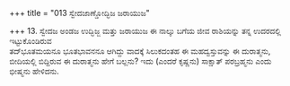 +++
title = "013 ಸ್ವೇದಜಾಣ್ಡೋದ್ಭಿಜ ಜರಾಯುಜ"

+++
13. ಸ್ವೇದಜ ಅಂಡಜ ಉದ್ಭಿಜ್ಜ ಮತ್ತು ಜರಾಯುಜ ಈ ನಾಲ್ಕು ಬಗೆಯ ಜೀವ ರಾಶಿಯನ್ನು ತನ್ನ ಉದರದಲ್ಲಿ ಇಟ್ಟುಕೊಂಡಿರುವ   
ತದ್‍ಭೂತಮಯನೂ ಭೂತಭಾವನನೂ ಆಗಿದ್ದು ವಾದಕ್ಕೆ ಸಿಲುಕದಂತಹ ಈ ಮಹದ್ವಸ್ತುವನ್ನು ಈ ದುರಾತ್ಮನು, ಬೀದಿಯಲ್ಲಿ ಬಿದ್ದಿರುವ ಈ ದುರಾತ್ಮನು ಹೇಗೆ ಬಲ್ಲನು? ಇದು (ಎಂದರೆ ಕೃಷ್ಣನು) ಸಾಕ್ಷಾತ್ ಪರಬ್ರಹ್ಮನು ಎಂದು ಭೀಷ್ಮನು ಹೇಳಿದನು.